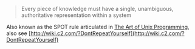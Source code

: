 > Every piece of knowledge must have a single, unambiguous, authoritative representation within a system

Also known as the SPOT rule articulated in [The Art of Unix Programming](../../../design/books/the-art-of-unix-programming.md), also see [http://wiki.c2.com/?DontRepeatYourself](http://wiki.c2.com/?DontRepeatYourself)




